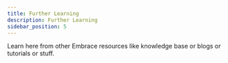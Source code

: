 ```yaml
---
title: Further Learning
description: Further Learning
sidebar_position: 5
---
```


Learn here from other Embrace resources like knowledge base or blogs or tutorials or stuff.